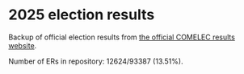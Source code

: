 # 2025 election results

Backup of official election results from [the official COMELEC results website](https://2025electionresults.comelec.gov.ph).









Number of ERs in repository: 12624/93387 (13.51%).
